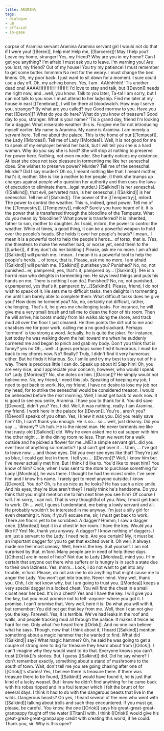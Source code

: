 ```yaml
---
title: ARAMINA
tags:
- dialogue
- u8
- official
- in-game
---
```


corpse of Aramina 
servant Aramina 
Aramina
servant 
girl 
I would not do that if I were you! 
[[Beren]], help me! 
Help me, [[Sorcerer]]! 
May I help you? 
Leave my home, stranger! 
Yes, my friend? 
Why are you in my home? 
Can I get you anything? 
I'm afraid I must ask you to leave. 
I'm warning you! 
Are you lost, my friend? 
Out of my house! 
You try my patience! 
I must remember to get some butter. 
hmmmm 
No rest for the weary. 
I must change the bed linens. 
Oh, my poor back. 
I just want to sit down for a moment. 
I sure could use a day off. 
Oh, my aching bones. 
Yes, I am 
.
AAhhhhhh! 'Tis another dead one! AAAAHHHHHHHHH! 
I'd love to stay and talk, but [[Devon]] needs me right now, and...well, you know. Talk to you later, Ta-ta! 
I am sorry, but I can not talk to you now. I must attend to her ladyship. 
Find me later at my house in east [[Tenebrae]], I will be there at bloodwatch. 
How may I serve you, stranger? 
By what are you called? 
bye 
Good morrow to you. 
Have you met [[Devon]]? 
What do you do here? 
What do you know of treasure? 
Good day to you, stranger. 
What is your name? 
'Tis a grand day, friend 
I'm looking for a dagger. 
What miserable weather this is. 
Forgive me for not introducing myself earlier. My name is Aramina. 
My name is Aramina. 
I am merely a servant here. 
Tell me about the palace. 
This is the home of our [[Tempest]], the Lady [[Mordea]]. 
Tell me of Lady [[Mordea]]. 
Well, it is not good for me to speak of my employer behind her back, but I will tell you she is a hard woman. 
Why do you say she is hard? 
She will stop at nothing to preserve her power here. Nothing, not even murder. She hardly notices my existence. At least she does not take pleasure in tormenting me like her seneschal does. 
She wishes to preserve power? 
Murder? 
Tell me of the seneschal. 
Murder? Did I say murder? Oh no, I meant nothing like that. I meant mother, that's it, mother. She is like a mother to her people. 
(I think she trumps up charges against people who question her authority and then uses the laws of execution to eliminate them...legal murder.) 
[[Salkind]] is her  seneschal. ([[Salkind]], that evil, perverted man, is her seneschal.) 
[[Salkind]] is her seneschal. 
Tell me of [[Salkind]]. 
The power of the [[Tempestry]], milord. The power to control the weather. This is, indeed, great power. 
Tell me of the [[Tempestry]]. 
[[Tempestry]], milord? Surely you have heard of it. It is the power that is transferred through the bloodline of the Tempests. 
What do you mean by 'bloodline'? 
What power is transferred? 
It is inherited, father to son, mother to daughter. 
As I said, milord, the power to control the weather. While at times, a good thing, it can be a powerful weapon to hold over the people's heads. 
She holds it over her people's heads? 
I mean...I mean it is a powerful tool to help the people's herds... of torax, that is. (Yes, she threatens to make the weather bad, or worse yet, send them to the [[Lurker]], if they don't do her bidding.) Please, ask me no more. I am afraid [[Salkind]] will punish me. 
I mean...I mean it is a powerful tool to help the people's herds.... of torax, that is. Please, ask me no more. I am afraid [[Salkind]] will punish me. 
[[Salkind]] punishes you? 
Punished? No, no, not punished...er, pampered, yes, that's it, pampered by... [[Salkind]]. (He is a horrid man who delights in tormenting me. He says lewd things and puts his hands on me. There is nothing I can do.) 
Punished? No, no, not punished... er,pampered, yes that's it, pampered by...[[Salkind]]. Please, friend, I do not wish to speak of it. 
He sets me to difficult tasks, then delights in tormenting me until I am barely able to complete them. 
What difficult tasks does he give you? 
How does he torment you? 
No, no, certainly not difficult, rather, challenging, That's it, he gives me challenging tasks. For instance, he will give me a very small brush and tell me to clean the floor of his room. Then he will arrive, his boots muddy from his walks along the shore, and track mud all over the floor I just cleaned. He then points the dirt out to me and chastises me for poor work, calling me a no good slackard. 
Perhaps 'torment' is too strong a word. Actually, he is quite the joker. For instance, just today he was walking down the hall toward me when he suddenly cornered me and began to pinch and grab my body. Don't you think that is funny? 
yes 
no 
Oh,...well...I guess perhaps some find it humorous. I must be back to my chores now. 
No? Really? Truly, I didn't find it very humorous either. But he finds it hilarious. So, I smile and try my best to stay out of his way. There is precious little I can do. 
Speak up about it! 
Slap him! 
Oh, you are very nice, and I appreciate your concern, however, who would I speak to? Lady [[Mordea]]? No, she dotes on him. [[Darion]]? He simply would not believe me. No, my friend, I need this job. Speaking of keeping my job, I need to get back to work. 
No, my friend, I have no desire to lose my job nor my head, for to strike the seneschal would be considered treason. I would be beheaded before the next morning. Well, I must get back to work now. 
It is good to see you smile, Aramina. 
I have you to thank for it. You did save [[Devon]], didn't you? 
Yes, I did. 
Well, it was nothing, really. 
I am Aramina, my friend. I work here in the palace for [[Devon]]. You're 
, aren't you? [[Devon]] speaks of you often.
Yes, I knew it was you. Did you really save him?
Oh, I can't thank you enough. He is so... so... well, just dreamy. 
Did you say ... 'dreamy'? 
Uh huh. He is the nicest man. He never torments me like that nasty old [[Salkind]] did. Why he even asked me to eat supper with him the other night ... in the dining room no less. Then we went for a walk outside and he picked a flower for me...ME! a simple servant girl...did you ever hear of anything so romantic? I just can't get over it ... 
Uhm, ... I've got to leave now. 
...and those eyes. Did you ever see eyes like that? They're just so blue, I could get lost in them. I tell you ... 
[[Devon]]? Well, I know him but I've never actually met him. But I think I'd like to. 
You'd like to meet him? 
You know of him? 
Once, when I was sent to the store to purchase something for Lady [[Mordea]], he was there. I thought he had the nicest smile. 
I've seen him and I know his name. I rarely get to meet anyone outside. 
I know [[Devon]]. 
You do? Oh, is he as nice as he looks? He has such a nice smile. And his eyes, they're blue aren't they? I really think he's handsome. Do you think that you might mention me to him next time you see him? 
Of course I will. 
I'm sorry, I can not. 
That is very thoughtful of you. Now, I must get back to work. 
Oh ... well, I guess I understand, me being a lowly servant and all. He probably wouldn't be interested in me anyway. I'm just a silly girl for even dreaming it. Now, if you'll excuse me, sir, I must get back to work. There are floors yet to be scrubbed. 
A dagger? Hmmm, I saw a dagger once. [[Mordea]] kept it in a chest in her room. I have the key. Would you like it? 
Yes! 
No, thank you anyway. 
A dagger? I know nothing of daggers. I am just a servant to the Lady. 
I need help. 
Are you certain? 
My, it must be an important dagger for you to get that excited over it. Oh well, it always made me feel most uneasy. Well, here is the key. 
Suit yourself. 
I am not surprised by that, m'lord. Many people are in need of help these days. 
[[Others]] are in need of help? 
Not due to Lady [[Mordea]], mind you. I-I'm certain that anyone out there who suffers or is hungry is in such a state due to their own laziness. 
Yes, mmm... Look, I do not want to get into any trouble, m'lord. Please, do not ask me to do anything that might cause me to anger the Lady. 
You won't get into trouble. 
Never mind. 
Very well, thank you. 
Ohh, I do not know why, but I am going to trust you. [[Mordea]] keeps a very special dagger in a locked chest. You will find the chest in a small closet near her bed. 
It's in a chest? 
Yes and I have the key. I will give you the key, but you must promise not to tell -anyone- where you got it. 
I promise. 
I can't promise that. 
Very well, here it is. 
Do what you will with it, but remember: You did not get that key from me. 
Well, then I can not give you the key. Farewell. 
Yes, it is terrible. We've had leaks in the roof and walls, and people tracking mud all through the palace. It makes it twice as hard for me. 
Only what I've heard from [[Orlok]]. And no one can believe what he says. Though, now that I think about it, I heard [[Salkind]] mention something about a magic hammer that he wanted to find. 
What did [[Salkind]] say? 
What magic hammer? 
Oh, he said he was going to get a couple of strong men to dig for treasure they heard about from [[Orlok]]. I can't imagine why they would want to do that. Everyone knows you can't trust [[Orlok]]'s stories. But, I guess [[Salkind]] did. 
Did he say where? 
I don't remember exactly, something about a stand of mushrooms to the south of town. Wait, don't tell me you are going chasing after one of [[Orlok]]'s stories! 
Yes, I believe there is treasure there. 
If there was treasure there to be found, [[Salkind]] would have found it, he is just that kind of a lucky weasel. But I know he didn't find anything for he came back with his robes ripped and in a foul temper which I felt the brunt of for several days. I think it had to do with the dangerous beasts that live in the wilds. 
Dangerous beasts? 
Oh yes, I heard several of the men who went with [[Salkind]] talking about trolls and such they encountered. If you must go, please, be careful. 
You know, the one [[Orlok]] says his great-great-great-granpappy fought off the water [[Titan]] with. I think [[Orlok]] would give his great-great-great-granpappy credit with creating this world, if he could. 
Thank you, sir. 
Why is this open? 